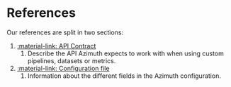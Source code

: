 # References

Our references are split in two sections:

1. [:material-link: API Contract](./api/index.md)
    1. Describe the API Azimuth expects to work with when using custom pipelines, datasets or
       metrics.
2. [:material-link: Configuration file](./configuration/index.md)
    1. Information about the different fields in the Azimuth configuration.

